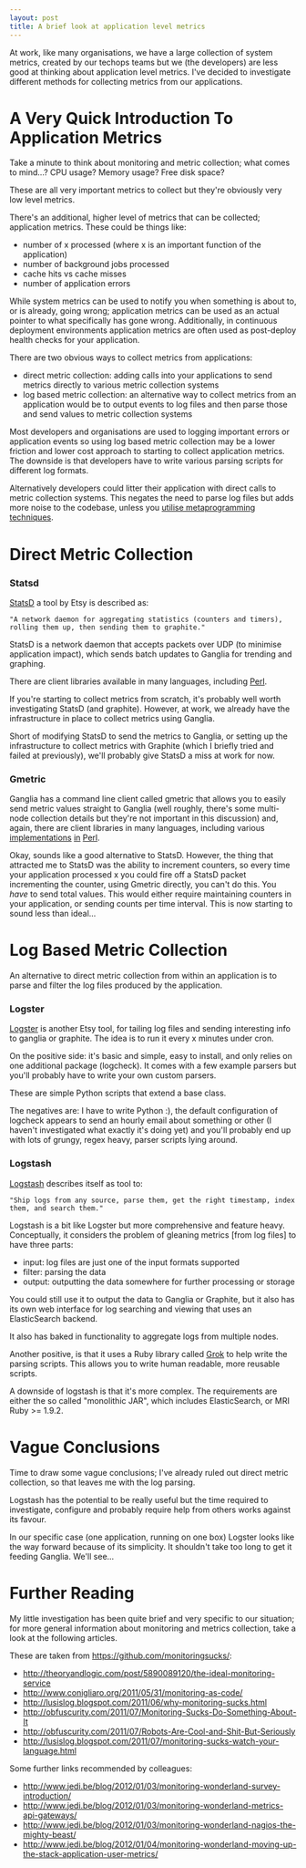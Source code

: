 ```yaml
---
layout: post
title: A brief look at application level metrics
---
```


At work, like many organisations, we have a large collection of system metrics,
created by our techops teams but we (the developers) are less good at thinking
about application level metrics. I've decided to investigate different methods
for collecting metrics from our applications.

A Very Quick Introduction To Application Metrics
================================================

Take a minute to think about monitoring and metric collection; what comes to mind...?
CPU usage? Memory usage? Free disk space?

These are all very important metrics to collect but they're obviously very
low level metrics.

There's an additional, higher level of metrics that can be collected; application
metrics. These could be things like:

- number of x processed (where x is an important function of the application)
- number of background jobs processed
- cache hits vs cache misses
- number of application errors

While system metrics can be used to notify you when something is about to,
or is already, going wrong; application metrics can be used as an actual pointer
to what specifically has gone wrong. Additionally, in continuous deployment
environments application metrics are often used as post-deploy health checks
for your application.

There are two obvious ways to collect metrics from applications:

- direct metric collection: adding calls into your applications to send metrics
directly to various metric collection systems
- log based metric collection: an alternative way to collect metrics from an
application would be to output events to log files and then parse those and
send values to metric collection systems

Most developers and organisations are used to logging important errors or
application events so using log based metric collection may be a lower friction
and lower cost approach to starting to collect application metrics. The downside
is that developers have to write various parsing scripts for different log formats.

Alternatively developers could litter their application with direct calls to metric
collection systems. This negates the need to parse log files but adds more noise
to the codebase, unless you
[utilise metaprogramming techniques](http://www.shopify.com/technology/3709232-statsd-at-shopify).

Direct Metric Collection
========================

### Statsd ###

[StatsD](https://github.com/etsy/statsd) a tool by Etsy is described as:

    "A network daemon for aggregating statistics (counters and timers), rolling them up, then sending them to graphite."

StatsD is a network daemon that accepts packets over UDP (to minimise application
impact), which sends batch updates to Ganglia for trending and graphing.

There are client libraries available in many languages, including
[Perl](https://metacpan.org/module/Net::Statsd).

If you're starting to collect metrics from scratch, it's probably well worth
investigating StatsD (and graphite). However, at work, we already have the
infrastructure in place to collect metrics using Ganglia.

Short of modifying StatsD to send the metrics to Ganglia, or setting
up the infrastructure to collect metrics with Graphite (which I briefly tried
and failed at previously), we'll probably give StatsD a miss at work for now.

### Gmetric ###

Ganglia has a command line client called gmetric that allows you to easily send
metric values straight to Ganglia (well roughly, there's some multi-node collection
details but they're not important in this discussion) and, again, there are
client libraries in many languages, including various
[implementations](https://metacpan.org/module/Ganglia::Gmetric)
[in](https://metacpan.org/module/Ganglia::Gmetric::PP)
[Perl](https://metacpan.org/module/Ganglia::Gmetric::XS).

Okay, sounds like a good alternative to StatsD. However, the thing that
attracted me to StatsD was the ability to increment counters, so every time
your application processed x you could fire off a StatsD packet incrementing the
counter, using Gmetric directly, you can't do this. You _have_ to send total values.
This would either require maintaining counters in your application, or sending
counts per time interval. This is now starting to sound less than ideal...

Log Based Metric Collection
===========================

An alternative to direct metric collection from within an application is to parse
and filter the log files produced by the application.

### Logster ###

[Logster](https://github.com/etsy/logster) is another Etsy tool, for tailing
log files and sending interesting info to ganglia or graphite. The idea is to
run it every x minutes under cron.

On the positive side: it's basic and simple, easy to install, and only
relies on one additional package (logcheck). It comes with a few example parsers
but you'll probably have to write your own custom parsers.

These are simple Python scripts that extend a base class.

The negatives are: I have to write Python :), the default configuration of logcheck
appears to send an hourly email about something or other (I haven't investigated
what exactly it's doing yet) and you'll probably end up with lots of grungy,
regex heavy, parser scripts lying around.

### Logstash ###

[Logstash](http://logstash.net/) describes itself as tool to:

    "Ship logs from any source, parse them, get the right timestamp, index them, and search them."

Logstash is a bit like Logster but more comprehensive and feature heavy.
Conceptually, it considers the problem of gleaning metrics [from log files] to
have three parts:

- input: log files are just one of the input formats supported
- filter: parsing the data
- output: outputting the data somewhere for further processing or storage

You could still use it to output the data to Ganglia or Graphite, but it also
has its own web interface for log searching and viewing that uses an ElasticSearch
backend.

It also has baked in functionality to aggregate logs from multiple nodes.

Another positive, is that it uses a Ruby library called
[Grok](http://logstash.net/docs/1.0.17/filters/grok) to help write the
parsing scripts.  This allows you to write human readable, more reusable scripts.

A downside of logstash is that it's more complex. The requirements are either the
so called "monolithic JAR", which includes ElasticSearch, or MRI Ruby >= 1.9.2.

Vague Conclusions
=================

Time to draw some vague conclusions; I've already ruled out direct metric
collection, so that leaves me with the log parsing.

Logstash has the potential to be really useful but the time required to
investigate, configure and probably require help from others works against
its favour.

In our specific case (one application, running on one box) Logster looks like
the way forward because of its simplicity. It shouldn't take too long to get
it feeding Ganglia. We'll see...

Further Reading
===============

My little investigation has been quite brief and very specific to our situation;
for more general information about monitoring and metrics collection, take a look
at the following articles.

These are taken from https://github.com/monitoringsucks/:

- http://theoryandlogic.com/post/5890089120/the-ideal-monitoring-service
- http://www.conigliaro.org/2011/05/31/monitoring-as-code/
- http://lusislog.blogspot.com/2011/06/why-monitoring-sucks.html
- http://obfuscurity.com/2011/07/Monitoring-Sucks-Do-Something-About-It
- http://obfuscurity.com/2011/07/Robots-Are-Cool-and-Shit-But-Seriously
- http://lusislog.blogspot.com/2011/07/monitoring-sucks-watch-your-language.html

Some further links recommended by colleagues:

- http://www.jedi.be/blog/2012/01/03/monitoring-wonderland-survey-introduction/
- http://www.jedi.be/blog/2012/01/03/monitoring-wonderland-metrics-api-gateways/
- http://www.jedi.be/blog/2012/01/03/monitoring-wonderland-nagios-the-mighty-beast/
- http://www.jedi.be/blog/2012/01/04/monitoring-wonderland-moving-up-the-stack-application-user-metrics/

